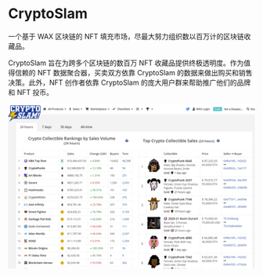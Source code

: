 # CryptoSlam

一个基于 WAX 区块链的 NFT 填充市场，尽最大努力组织数以百万计的区块链收藏品。

CryptoSlam 旨在为跨多个区块链的数百万 NFT 收藏品提供终极透明度。作为值得信赖的 NFT 数据聚合器，买卖双方依靠 CryptoSlam 的数据来做出购买和销售决策。此外，NFT 创作者依靠 CryptoSlam 的庞大用户群来帮助推广他们的品牌和 NFT 投币。

![cryptoslam-dapp-marketplaces-wax-image1_1a8eb08377aa157db3ddb9a0f70ceb00](cryptoslam-dapp-marketplaces-wax-image1_1a8eb08377aa157db3ddb9a0f70ceb00.png)


